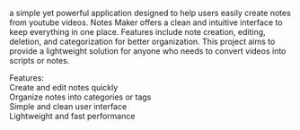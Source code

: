 a simple yet powerful application designed to help users easily create notes from youtube videos. Notes Maker offers a clean and intuitive interface to keep everything in one place. Features include note creation, editing, deletion, and categorization for better organization. This project aims to provide a lightweight solution for anyone who needs to convert videos into scripts or notes.   
       
Features:         
Create and edit notes quickly         
Organize notes into categories or tags         
Simple and clean user interface         
Lightweight and fast performance     
 

  


  
 
